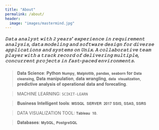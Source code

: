 ```yaml
---
title: "About"
permalink: /about/
header:
  image: "images/mastermind.jpg"
---
```

##### 𝙳𝚊𝚝𝚊 𝚊𝚗𝚊𝚕𝚢𝚜𝚝 𝚠𝚒𝚝𝚑 𝟸 𝚢𝚎𝚊𝚛𝚜' 𝚎𝚡𝚙𝚎𝚛𝚒𝚎𝚗𝚌𝚎 𝚒𝚗 𝚛𝚎𝚚𝚞𝚒𝚛𝚎𝚖𝚎𝚗𝚝 𝚊𝚗𝚊𝚕𝚢𝚜𝚒𝚜, 𝚍𝚊𝚝𝚊 𝚖𝚘𝚍𝚎𝚕𝚒𝚗𝚐 𝚊𝚗𝚍 𝚜𝚘𝚏𝚝𝚠𝚊𝚛𝚎 𝚍𝚎𝚜𝚒𝚐𝚗 𝚏𝚘𝚛 𝚍𝚒𝚟𝚎𝚛𝚜𝚎 𝚊𝚙𝚙𝚕𝚒𝚌𝚊𝚝𝚒𝚘𝚗𝚜 𝚊𝚗𝚍 𝚜𝚢𝚜𝚝𝚎𝚖𝚜 𝚘𝚗 𝚄𝚗𝚒𝚡. 𝙰 𝚌𝚘𝚕𝚕𝚊𝚋𝚘𝚛𝚊𝚝𝚒𝚟𝚎 𝚝𝚎𝚊𝚖 𝚙𝚕𝚊𝚢𝚎𝚛 𝚠𝚒𝚝𝚑 𝚊 𝚝𝚛𝚊𝚌𝚔 𝚛𝚎𝚌𝚘𝚛𝚍 𝚘𝚏 𝚍𝚎𝚕𝚒𝚟𝚎𝚛𝚒𝚗𝚐 𝚖𝚞𝚕𝚝𝚒𝚙𝚕𝚎, 𝚌𝚘𝚗𝚌𝚞𝚛𝚛𝚎𝚗𝚝 𝚙𝚛𝚘𝚓𝚎𝚌𝚝𝚜 𝚒𝚗 𝚏𝚊𝚜𝚝-𝚙𝚊𝚌𝚎𝚍 𝚎𝚗𝚟𝚒𝚛𝚘𝚗𝚖𝚎𝚗𝚝𝚜.

>𝐃𝐚𝐭𝐚 𝐒𝐜𝐢𝐞𝐧𝐜𝐞: 𝐏𝐲𝐭𝐡𝐨𝐧 `𝐍𝐮𝐦𝐩𝐲`, `𝐌𝐚𝐥𝐩𝐥𝐨𝐭𝐥𝐢𝐛`, `𝐩𝐚𝐧𝐝𝐚𝐬`, `𝐬𝐞𝐚𝐛𝐨𝐫𝐧` 𝐟𝐨𝐫 `𝐃𝐚𝐭𝐚 𝐜𝐥𝐞𝐚𝐧𝐬𝐢𝐧𝐠`, 𝐃𝐚𝐭𝐚 𝐦𝐚𝐧𝐢𝐩𝐮𝐥𝐚𝐭𝐢𝐨𝐧, 𝐝𝐚𝐭𝐚 𝐰𝐫𝐚𝐧𝐠𝐥𝐢𝐧𝐠, `𝐝𝐚𝐭𝐚 𝐯𝐢𝐬𝐮𝐚𝐥𝐢𝐳𝐚𝐭𝐢𝐨𝐧`, 𝐩𝐫𝐞𝐝𝐢𝐜𝐭𝐢𝐯𝐞 𝐚𝐧𝐚𝐥𝐲𝐬𝐢𝐬 𝐨𝐟 𝐨𝐩𝐞𝐫𝐚𝐭𝐢𝐨𝐧𝐚𝐥 𝐝𝐚𝐭𝐚 𝐚𝐧𝐝 𝐟𝐨𝐫𝐞𝐜𝐚𝐭𝐢𝐧𝐠. 

>MACHINE LEARNING: `SCIKIT-LEARN`

>𝐁𝐮𝐬𝐢𝐧𝐞𝐬𝐬 𝐈𝐧𝐭𝐞𝐥𝐥𝐢𝐠𝐞𝐧𝐭 𝐭𝐨𝐨𝐥𝐬: `𝐌𝐒𝐒𝐐𝐋 𝐒𝐄𝐑𝐕𝐄𝐑 𝟐𝟎𝟏𝟕` `𝐒𝐒𝐈𝐒`, `𝐒𝐒𝐀𝐒`, `𝐒𝐒𝐑𝐒`

>DATA VISUALIZATION TOOL: `𝐓𝐚𝐛𝐥𝐞𝐚𝐮 𝟏𝟎`.

>𝐃𝐚𝐭𝐚𝐛𝐚𝐬𝐞𝐬: `𝐌𝐲𝐒𝐐𝐋`, `𝐏𝐨𝐬𝐭𝐠𝐫𝐞𝐒𝐐𝐋`
